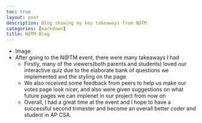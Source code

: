 ```yaml
---
toc: true
layout: post
description: Blog showing my key takeaways from N@TM
categories: [markdown]
title: N@TM Blog
---
```

- Image
- After going to the N@TM event, there were many takeaways I had
    - Firstly, many of the viewers(both parents and students) loved our interactive quiz due to the elaborate bank of questions we implemented and the styling on the page
    - We also received some feedback from peers to help us make our votes page look nicer, and also were given suggestions on what future pages we can implenet in our project from now on
    - Overall, I had a great time at the event and I hope to have a successful second trimester and become an overall better coder and student in AP CSA. 